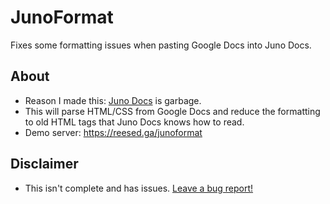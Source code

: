 # JunoFormat

Fixes some formatting issues when pasting Google Docs into Juno Docs.

## About
* Reason I made this: [Juno Docs](https://login.jupitered.com/help/?junodocs) is garbage. 
* This will parse HTML/CSS from Google Docs and reduce the formatting to old HTML tags that Juno Docs knows how to read.
* Demo server: https://reesed.ga/junoformat

## Disclaimer
* This isn't complete and has issues. [Leave a bug report!](https://github.com/renorris/junoformat/issues)
